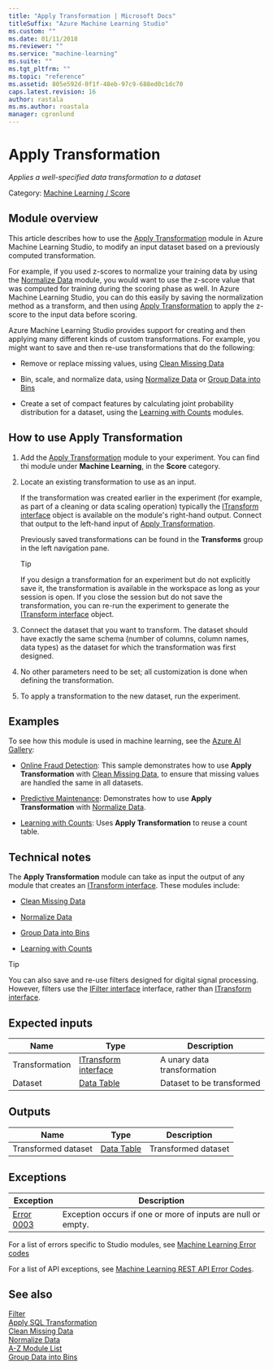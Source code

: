 ```yaml
---
title: "Apply Transformation | Microsoft Docs"
titleSuffix: "Azure Machine Learning Studio"
ms.custom: ""
ms.date: 01/11/2018
ms.reviewer: ""
ms.service: "machine-learning"
ms.suite: ""
ms.tgt_pltfrm: ""
ms.topic: "reference"
ms.assetid: 805e592d-0f1f-48eb-97c9-688ed0c1dc70
caps.latest.revision: 16
author: rastala
ms.ms.author: roastala
manager: cgronlund
---
```

# Apply Transformation

*Applies a well-specified data transformation to a dataset*  

Category: [Machine Learning / Score](machine-learning-score.md)  

## Module overview  

This article describes how to use the [Apply Transformation](apply-transformation.md) module in Azure Machine Learning Studio, to modify an input dataset based on a previously computed transformation.  
  
For example, if you used z-scores to normalize your training data by using the [Normalize Data](normalize-data.md) module, you would want to use the z-score value that was computed for training during the scoring phase as well. In Azure Machine Learning Studio, you can do this easily by saving the normalization method as a transform, and then using [Apply Transformation](apply-transformation.md) to apply the z-score to the input data before scoring.
  
Azure Machine Learning Studio provides support for creating and then applying many different kinds of custom transformations. For example, you might want to save and then re-use transformations that do the following:  
  
- Remove or replace missing values, using [Clean Missing Data](clean-missing-data.md)  
  
- Bin, scale, and normalize data, using [Normalize Data](normalize-data.md) or [Group Data into Bins](group-data-into-bins.md)  
  
- Create a set of compact features by calculating joint probability distribution for a dataset, using the [Learning with Counts](data-transformation-learning-with-counts.md) modules.  

## How to use Apply Transformation  
  
1. Add the [Apply Transformation](apply-transformation.md) module to your experiment. You can find thi module under **Machine Learning**, in the **Score** category. 
  
2. Locate an existing transformation to use as an input.  
  
     If the transformation was created earlier in the experiment (for example, as part of a cleaning or data scaling operation) typically the [ITransform interface](itransform-interface.md) object is available on the module's right-hand output. Connect that output to the left-hand input of [Apply Transformation](apply-transformation.md).  
  
     Previously saved transformations can be found in the **Transforms** group in the left navigation pane.  
  
    > [!TIP]
    > If you design a transformation for an experiment but do not explicitly save it, the transformation is available in the workspace as long as your session is open. If you close the session but do not save the transformation, you can re-run the experiment to generate the [ITransform interface](itransform-interface.md) object.  
  
3. Connect the dataset that you want to transform. The dataset should have exactly the same schema (number of columns, column names, data types) as the dataset for which the transformation was first designed.  
  
4. No other parameters need to be set; all customization is done when defining the transformation.  
  
5. To apply a transformation to the new dataset, run the experiment.  
  
## Examples  

To see how this module is used in machine learning, see the [Azure AI Gallery](https://gallery.cortanaintelligence.com/):  
  
- [Online Fraud Detection](https://gallery.cortanaintelligence.com/Experiment/8e9fe4e03b8b4c65b9ca947c72b8e463): This sample demonstrates how to use **Apply Transformation** with [Clean Missing Data](clean-missing-data.md), to ensure that missing values are handled the same in all datasets.  

- [Predictive Maintenance](https://gallery.cortanaintelligence.com/Experiment/df7c518dcba7407fb855377339d6589f): Demonstrates how to use **Apply Transformation** with [Normalize Data](normalize-data.md).  
  
- [Learning with Counts](https://gallery.cortanaintelligence.com/Experiment/47deb75fc7bb428194e9d0d5713350c8): Uses **Apply Transformation** to reuse a count table.  

##  Technical notes  

The **Apply Transformation** module can take as input the output of any module that creates an [ITransform interface](itransform-interface.md). These modules include:  
  
- [Clean Missing Data](clean-missing-data.md)  
  
- [Normalize Data](normalize-data.md)  
  
- [Group Data into Bins](group-data-into-bins.md)  
  
- [Learning with Counts](data-transformation-learning-with-counts.md)  

> [!TIP]
> You can also save and re-use filters designed for digital signal processing. However, filters use the [IFilter interface](ifilter-interface.md) interface, rather than [ITransform interface](itransform-interface.md).  
  
## Expected inputs  

|Name|Type|Description|  
|----------|----------|-----------------|  
|Transformation|[ITransform interface](itransform-interface.md)|A unary data transformation|  
|Dataset|[Data Table](data-table.md)|Dataset to be transformed|  
  
## Outputs  

|Name|Type|Description|  
|----------|----------|-----------------|  
|Transformed dataset|[Data Table](data-table.md)|Transformed dataset|  
  
## Exceptions  

|Exception|Description|  
|---------------|-----------------|  
|[Error 0003](errors/error-0003.md)|Exception occurs if one or more of inputs are null or empty.|  

For a list of errors specific to Studio modules, see [Machine Learning Error codes](\errors\machine-learning-module-error-codes.md)

For a list of API exceptions, see [Machine Learning REST API Error Codes](https://docs.microsoft.com/azure/machine-learning/studio/web-service-error-codes).  

## See also
  
 [Filter](data-transformation-filter.md)   
 [Apply SQL Transformation](apply-sql-transformation.md)   
 [Clean Missing Data](clean-missing-data.md)   
 [Normalize Data](normalize-data.md)   
 [A-Z Module List](a-z-module-list.md)   
 [Group Data into Bins](group-data-into-bins.md)